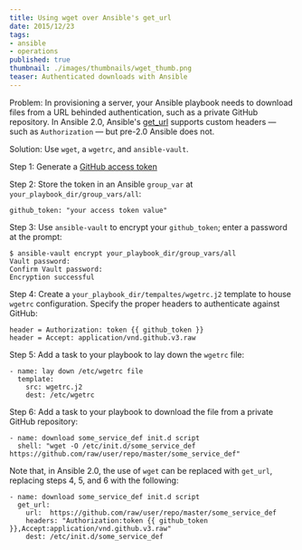 ```yaml
---
title: Using wget over Ansible's get_url
date: 2015/12/23
tags:
- ansible
- operations
published: true
thumbnail: ./images/thumbnails/wget_thumb.png
teaser: Authenticated downloads with Ansible
---
```


Problem: In provisioning a server, your Ansible playbook needs to download files from a URL behinded authentication, such as a private GitHub repository. In Ansible 2.0, Ansible's [get_url]() supports custom headers &mdash; such as `Authorization` &mdash; but pre-2.0 Ansible does not.

Solution: Use `wget`, a `wgetrc`, and `ansible-vault`.

Step 1: Generate a [GitHub access token](https://github.com/settings/tokens)

Step 2: Store the token in an Ansible `group_var` at `your_playbook_dir/group_vars/all`:

```
github_token: "your access token value"
```

Step 3: Use `ansible-vault` to encrypt your `github_token`; enter a password at the prompt:

```
$ ansible-vault encrypt your_playbook_dir/group_vars/all
Vault password:
Confirm Vault password:
Encryption successful
```

Step 4: Create a `your_playbook_dir/tempaltes/wgetrc.j2` template to house `wgetrc` configuration. Specify the proper headers to authenticate against GitHub:

```
header = Authorization: token {{ github_token }}
header = Accept: application/vnd.github.v3.raw
```

Step 5: Add a task to your playbook to lay down the `wgetrc` file:

```
- name: lay down /etc/wgetrc file
  template:
    src: wgetrc.j2
    dest: /etc/wgetrc
```

Step 6: Add a task to your playbook to download the file from a private GitHub repository:

```
- name: download some_service_def init.d script
  shell: "wget -O /etc/init.d/some_service_def https://github.com/raw/user/repo/master/some_service_def"
```

Note that, in Ansible 2.0, the use of `wget` can be replaced with `get_url`, replacing steps 4, 5, and 6 with the following:

```
- name: download some_service_def init.d script
  get_url:
    url:  https://github.com/raw/user/repo/master/some_service_def
    headers: "Authorization:token {{ github_token }},Accept:application/vnd.github.v3.raw"
    dest: /etc/init.d/some_service_def
```
